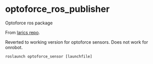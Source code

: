 # optoforce_ros_publisher
Optoforce ros package

From [larics repo](https://github.com/larics/optoforce-ros-pusblisher). 

Reverted to working version for optoforce sensors. Does not work for onrobot. 

```
roslaunch optoforce_sensor [launchfile]
```

